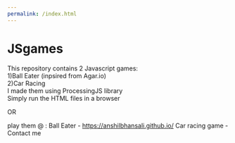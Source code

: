 ```yaml
---
permalink: /index.html
---
```


# JSgames
This repository contains 2 Javascript games:  
1)Ball Eater (inpsired from Agar.io)  
2)Car Racing  
I made them using ProcessingJS library  
Simply run the HTML files in a browser  

OR 

play them @ :
Ball Eater - https://anshilbhansali.github.io/
Car racing game - Contact me
